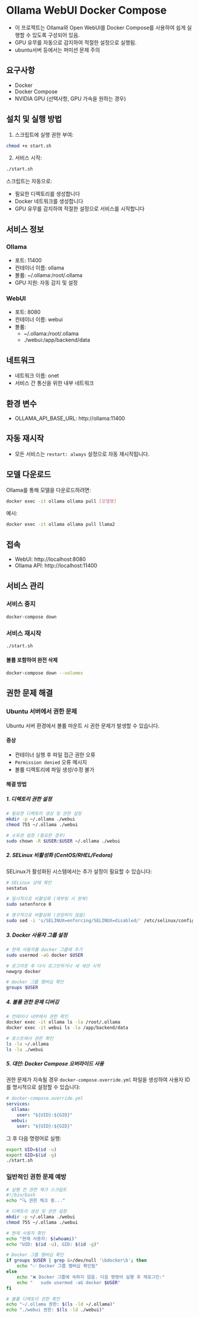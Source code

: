 # Ollama WebUI Docker Compose
* 이 프로젝트는 Ollama와 Open WebUI를 Docker Compose를 사용하여 쉽게 실행할 수 있도록 구성되어 있음.  
* GPU 유무를 자동으로 감지하여 적절한 설정으로 실행됨.
* ubuntu서버 등에서는 퍼미션 문제 주의

## 요구사항

- Docker
- Docker Compose
- NVIDIA GPU (선택사항, GPU 가속을 원하는 경우)

## 설치 및 실행 방법

1. 스크립트에 실행 권한 부여:
```bash
chmod +x start.sh
```

2. 서비스 시작:
```bash
./start.sh
```

스크립트는 자동으로:
- 필요한 디렉토리를 생성합니다
- Docker 네트워크를 생성합니다
- GPU 유무를 감지하여 적절한 설정으로 서비스를 시작합니다

## 서비스 정보

### Ollama
- 포트: 11400
- 컨테이너 이름: ollama
- 볼륨: ~/.ollama:/root/.ollama
- GPU 지원: 자동 감지 및 설정

### WebUI
- 포트: 8080
- 컨테이너 이름: webui
- 볼륨: 
  - ~/.ollama:/root/.ollama
  - ./webui:/app/backend/data

## 네트워크
- 네트워크 이름: onet
- 서비스 간 통신을 위한 내부 네트워크

## 환경 변수
- OLLAMA_API_BASE_URL: http://ollama:11400

## 자동 재시작
- 모든 서비스는 `restart: always` 설정으로 자동 재시작됩니다.

## 모델 다운로드
Ollama를 통해 모델을 다운로드하려면:
```bash
docker exec -it ollama ollama pull [모델명]
```

예시:
```bash
docker exec -it ollama ollama pull llama2
```

## 접속
- WebUI: http://localhost:8080
- Ollama API: http://localhost:11400

## 서비스 관리

### 서비스 중지
```bash
docker-compose down
```

### 서비스 재시작
```bash
./start.sh
```

#### 볼륨 포함하여 완전 삭제
```bash
docker-compose down --volumes
```

## 권한 문제 해결

### Ubuntu 서버에서 권한 문제
Ubuntu 서버 환경에서 볼륨 마운트 시 권한 문제가 발생할 수 있습니다.

#### 증상
- 컨테이너 실행 후 파일 접근 권한 오류
- `Permission denied` 오류 메시지
- 볼륨 디렉토리에 파일 생성/수정 불가

#### 해결 방법

##### 1. 디렉토리 권한 설정
```bash
# 필요한 디렉토리 생성 및 권한 설정
mkdir -p ~/.ollama ./webui
chmod 755 ~/.ollama ./webui

# 소유권 설정 (필요한 경우)
sudo chown -R $USER:$USER ~/.ollama ./webui
```

##### 2. SELinux 비활성화 (CentOS/RHEL/Fedora)
SELinux가 활성화된 시스템에서는 추가 설정이 필요할 수 있습니다:
```bash
# SELinux 상태 확인
sestatus

# 일시적으로 비활성화 (재부팅 시 원복)
sudo setenforce 0

# 영구적으로 비활성화 (권장하지 않음)
sudo sed -i 's/SELINUX=enforcing/SELINUX=disabled/' /etc/selinux/config
```

##### 3. Docker 사용자 그룹 설정
```bash
# 현재 사용자를 docker 그룹에 추가
sudo usermod -aG docker $USER

# 로그아웃 후 다시 로그인하거나 새 세션 시작
newgrp docker

# docker 그룹 멤버십 확인
groups $USER
```

##### 4. 볼륨 권한 문제 디버깅
```bash
# 컨테이너 내부에서 권한 확인
docker exec -it ollama ls -la /root/.ollama
docker exec -it webui ls -la /app/backend/data

# 호스트에서 권한 확인
ls -la ~/.ollama
ls -la ./webui
```

##### 5. 대안: Docker Compose 오버라이드 사용
권한 문제가 지속될 경우 `docker-compose.override.yml` 파일을 생성하여 사용자 ID를 명시적으로 설정할 수 있습니다:

```yaml
# docker-compose.override.yml
services:
  ollama:
    user: "${UID}:${GID}"
  webui:
    user: "${UID}:${GID}"
```

그 후 다음 명령어로 실행:
```bash
export UID=$(id -u)
export GID=$(id -g)
./start.sh
```

### 일반적인 권한 문제 예방
```bash
# 실행 전 권한 체크 스크립트
#!/bin/bash
echo "🔍 권한 체크 중..."

# 디렉토리 생성 및 권한 설정
mkdir -p ~/.ollama ./webui
chmod 755 ~/.ollama ./webui

# 현재 사용자 확인
echo "현재 사용자: $(whoami)"
echo "UID: $(id -u), GID: $(id -g)"

# Docker 그룹 멤버십 확인
if groups $USER | grep &>/dev/null '\bdocker\b'; then
    echo "✅ Docker 그룹 멤버십 확인됨"
else
    echo "❌ Docker 그룹에 속하지 않음. 다음 명령어 실행 후 재로그인:"
    echo "   sudo usermod -aG docker $USER"
fi

# 볼륨 디렉토리 권한 확인
echo "~/.ollama 권한: $(ls -ld ~/.ollama)"
echo "./webui 권한: $(ls -ld ./webui)"
``` 